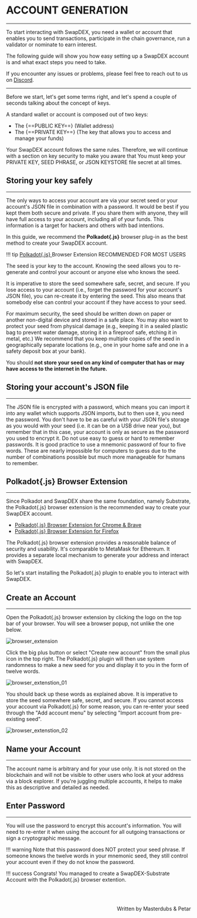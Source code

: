 # <b>ACCOUNT GENERATION</b>
---

To start interacting with SwapDEX, you need a wallet or account that enables you to send transactions, participate in the chain governance, run a validator or nominate to earn interest. 

The following guide will show you how easy setting up a SwapDEX account is and what exact steps you need to take. 

If you encounter any issues or problems, please feel free to reach out to us on <a href="https://discord.gg/DAHehdnP" target="_blank">Discord</a>.

---

Before we start, let's get some terms right, and let's spend a couple of seconds talking about the concept of keys.

A standard wallet or account is composed out of two keys:

- The {==PUBLIC KEY==} (Wallet address)
- The {==PRIVATE KEY==} (The key that allows you to access and manage your funds) 

Your SwapDEX account follows the same rules. Therefore, we will continue with a section on key security to make you aware that You must keep your PRIVATE KEY, SEED PHRASE, or JSON KEYSTORE file secret at all times. 

## **Storing your key safely**
---

The only ways to access your account are via your secret seed or your account's JSON file in combination with a password. It would be best if you kept them both secure and private. If you share them with anyone, they will have full access to your account, including all of your funds. This information is a target for hackers and others with bad intentions. 

In this guide, we recommend the **Polkadot{.js}** browser plug-in as the best method to create your SwapDEX account.

!!! tip
    <a href="https://polkadot.js.org/extension/" target="_blank"> Polkadot{.js} </a> Browser Extension RECOMMENDED FOR MOST USERS 

The seed is your key to the account. Knowing the seed allows you to re-generate and control your account or anyone else who knows the seed.

It is imperative to store the seed somewhere safe, secret, and secure. If you lose access to your account (i.e., forget the password for your account's JSON file), you can re-create it by entering the seed. This also means that somebody else can control your account if they have access to your seed.

For maximum security, the seed should be written down on paper or another non-digital device and stored in a safe place. You may also want to protect your seed from physical damage (e.g., keeping it in a sealed plastic bag to prevent water damage, storing it in a fireproof safe, etching it in metal, etc.) We recommend that you keep multiple copies of the seed in geographically separate locations (e.g., one in your home safe and one in a safety deposit box at your bank).

You should **not store your seed on any kind of computer that has or may have access to the internet in the future.**

## **Storing your account's JSON file**
---

The JSON file is encrypted with a password, which means you can import it into any wallet which supports JSON imports, but to then use it, you need the password. You don't have to be as careful with your JSON file's storage as you would with your seed (i.e. it can be on a USB drive near you), but remember that in this case, your account is only as secure as the password you used to encrypt it. Do not use easy to guess or hard to remember passwords. It is good practice to use a mnemonic password of four to five words. These are nearly impossible for computers to guess due to the number of combinations possible but much more manageable for humans to remember.

## **Polkadot{.js} Browser Extension**
---

Since Polkadot and SwapDEX share the same foundation, namely Substrate, the Polkadot{.js} browser extension is the recommended way to create your SwapDEX account.

- <a href="https://chrome.google.com/webstore/detail/polkadot%7Bjs%7D-extension/mopnmbcafieddcagagdcbnhejhlodfdd" target="_blank">Polkadot{.js} Browser Extension for Chrome & Brave </a>
- <a href="https://addons.mozilla.org/en-US/firefox/addon/polkadot-js-extension/" target="_blank">Polkadot{.js} Browser Extension for Firefox </a>

The Polkadot{.js} browser extension provides a reasonable balance of security and usability. It's comparable to MetaMask for Ethereum. It provides a separate local mechanism to generate your address and interact with SwapDEX.

So let's start installing the Polkadot{.js} plugin to enable you to interact with SwapDEX.


## **Create an Account**
---

Open the Polkadot{.js} browser extension by clicking the logo on the top bar of your browser. You will see a browser popup, not unlike the one below.

![browser_extension](assets/polkadot_plugin_js.png#center)

Click the big plus button or select "Create new account" from the small plus icon in the top right. The Polkadot{.js} plugin will then use system randomness to make a new seed for you and display it to you in the form of twelve words.

![browser_extenstion_01](assets/polkadot_plugin_js_new.png#center)

You should back up these words as explained above. It is imperative to store the seed somewhere safe, secret, and secure. If you cannot access your account via Polkadot{.js} for some reason, you can re-enter your seed through the "Add account menu" by selecting "Import account from pre-existing seed".

![browser_extenstion_02](assets/polkadot_plugin_js_new_03.png#center)

## **Name your Account**
---

The account name is arbitrary and for your use only. It is not stored on the blockchain and will not be visible to other users who look at your address via a block explorer. If you're juggling multiple accounts, it helps to make this as descriptive and detailed as needed.

## **Enter Password**
---

You will use the password to encrypt this account's information. You will need to re-enter it when using the account for all outgoing transactions or sign a cryptographic message.

!!! warning
    Note that this password does NOT protect your seed phrase. If someone knows the twelve words in your mnemonic seed, they still control your account even if they do not know the password.

!!! success
    Congrats! You managed to create a SwapDEX-Substrate Account with the Polkadot{.js} browser extention.

<br></br>

<p align=right> Written by Masterdubs & Petar </p>